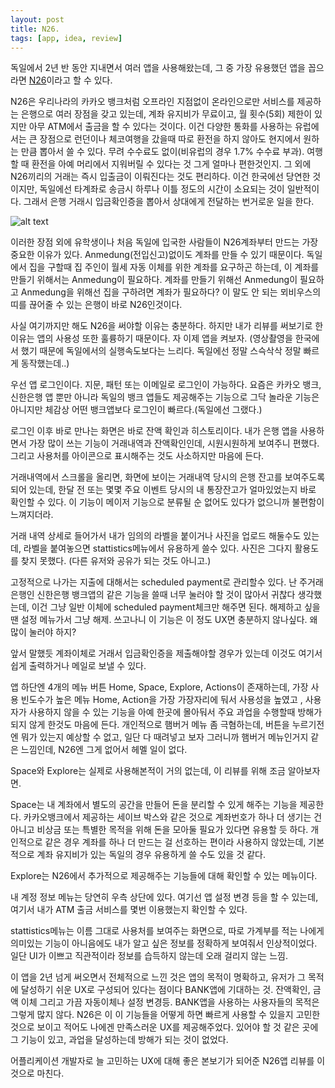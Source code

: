 ```yaml
---
layout: post
title: N26.
tags: [app, idea, review]
---
```

독일에서 2년 반 동안 지내면서 여러 앱을 사용해왔는데, 그 중 가장 유용했던 앱을 꼽으라면 [N26](https://n26.com/en-eu)이라고 할 수 있다.

N26은 우리나라의 카카오 뱅크처럼 오프라인 지점없이 온라인으로만 서비스를 제공하는 은행으로 여러 장점을 갖고 있는데, 계좌 유지비가 무료이고, 월 횟수(5회) 제한이 있지만 아무 ATM에서 출금을 할 수 있다는 것이다. 이건 다양한 통화를 사용하는 유럽에서는 큰 장점으로 런던이나 체코여행을 갔을때 따로 환전을 하지 않아도 현지에서 원하는 만큼 뽑아서 쓸 수 있다. 무려 수수료도 없이(비유럽의 경우 1.7% 수수료 부과). 여행할 때 환전을 아예 머리에서 지워버릴 수 있다는 것 그게 얼마나 편한것인지. 그 외에 N26끼리의 거래는 즉시 입출금이 이뤄진다는 것도 편리하다. 이건 한국에선 당연한 것이지만, 독일에선 타계좌로 송금시 하루나 이틀 정도의 시간이 소요되는 것이 일반적이다. 그래서 은행 거래시 입금확인증을 뽑아서 상대에게 전달하는 번거로운 일을 한다.

![alt text](https://dioong.github.io/img/posts/2020-07-16-n26_1.png "n26 benefits")

이러한 장점 외에 유학생이나 처음 독일에 입국한 사람들이 N26계좌부터 만드는 가장 중요한 이유가 있다. Anmedung(전입신고)없이도 계좌를 만들 수 있기 때문이다. 독일에서 집을 구할때 집 주인이 월세 자동 이체를 위한 계좌를 요구하곤 하는데, 이 계좌를 만들기 위해서는 Anmedung이 필요하다. 계좌를 만들기 위해선 Anmedung이 필요하고 Anmedung을 위해선 집을 구하려면 계좌가 필요하다? 이 말도 안 되는 뫼비우스의 띠를 끊어줄 수 있는 은행이 바로 N26인것이다.

사실 여기까지만 해도 N26을 써야할 이유는 충분하다. 하지만 내가 리뷰를 써보기로 한 이유는 앱의 사용성 또한 훌륭하기 때문이다. 
자 이제 앱을 켜보자. (영상촬영을 한국에서 했기 때문에 독일에서의 실행속도보다는 느리다. 독일에선 정말 스슥삭삭 정말 빠르게 동작했는데..)


우선 앱 로그인이다.  지문, 패턴 또는 이메일로 로그인이 가능하다. 요즘은 카카오 뱅크, 신한은행 앱 뿐만 아니라 독일의 뱅크 앱들도 제공해주는 기능으로 그닥 놀라운 기능은 아니지만 체감상 어떤 뱅크앱보다 로그인이 빠르다.(독일에선 그랬다.)

로그인 이후 바로 만나는 화면은 바로 잔액 확인과 히스토리이다.  내가 은행 앱을 사용하면서 가장 많이 쓰는 기능이 거래내역과 잔액확인인데, 시원시원하게 보여주니 편했다. 그리고 사용처를 아이콘으로 표시해주는 것도 사소하지만 마음에 든다.

거래내역에서 스크롤을 올리면, 화면에 보이는 거래내역 당시의 은행 잔고를 보여주도록 되어 있는데, 한달 전 또는 몇몇 주요 이벤트 당시의 내 통장잔고가 얼마있었는지 바로 확인할 수 있다.  이 기능이 메이저 기능으로 분류될 순 없어도 있다가 없으니까 불편함이 느껴지더라.


거래 내역 상세로 들어가서 내가 임의의 라벨을 붙이거나 사진을 업로드 해둘수도 있는데, 라벨을 붙여놓으면 stattistics메뉴에서 유용하게 쓸수 있다. 사진은 그다지 활용도를 찾지 못했다. (다른 유저와 공유가 되는 것도 아니고.)

고정적으로 나가는 지출에 대해서는 scheduled payment로 관리할수 있다. 난 주거래 은행인 신한은행 뱅크앱의 같은 기능을 쓸때 너무 눌러야 할 것이 많아서 귀찮다 생각했는데, 이건 그냥 일반 이체에 scheduled payment체크만 해주면 된다. 해제하고 싶을땐  설정 메뉴가서 그냥 해제. 쓰고나니 이 기능은 이 정도 UX면 충분하지 않나싶다. 왜 많이 눌러야 하지?

앞서 말했듯 계좌이체로 거래서 입금확인증을 제출해야할 경우가 있는데 이것도 여기서 쉽게 출력하거나 메일로 보낼 수 있다.

앱 하단엔 4개의 메뉴 버튼 Home, Space, Explore, Actions이 존재하는데, 가장 사용 빈도수가 높은 메뉴 Home, Action을 가장 가장자리에 둬서 사용성을 높였고 , 사용자가 사용하지 않을 수 있는 기능을 아예 한곳에 몰아둬서 주요 과업을 수행할때 방해가 되지 않게 한것도 마음에 든다. 개인적으로 햄버거 메뉴 좀 극혐하는데, 버튼을 누르기전엔 뭐가 있는지 예상할 수 없고, 일단 다 때려넣고 보자 그러니까 햄버거 메뉴인거지 같은 느낌인데, N26엔 그게 없어서 헤멜 일이 없다.

Space와 Explore는 실제로 사용해본적이 거의 없는데, 이 리뷰를 위해 조금 알아보자면.

Space는 내 계좌에서 별도의 공간을 만들어 돈을 분리할 수 있게 해주는 기능을 제공한다. 카카오뱅크에서 제공하는 세이브 박스와 같은 것으로 계좌번호가 하나 더 생기는 건 아니고 비상금 또는 특별한 목적을 위해 돈을 모아둘 필요가 있다면 유용할 듯 하다. 개인적으로 같은 경우 계좌를 하나 더 만드는 걸 선호하는 편이라 사용하지 않았는데, 기본적으로 계좌 유지비가 있는 독일의 경우 유용하게 쓸 수도 있을 것 같다.

Explore는 N26에서 추가적으로 제공해주는 기능들에 대해 확인할 수 있는 메뉴이다. 


내 계정 정보 메뉴는 당연히 우측 상단에 있다. 여기선 앱 설정 변경 등을 할 수 있는데,  여기서 내가 ATM 출금 서비스를 몇번 이용했는지 확인할 수 있다. 

stattistics메뉴는 이름 그대로 사용처를 보여주는 화면으로, 따로 가계부를 적는 나에게 의미있는 기능이 아니음에도 내가 알고 싶은 정보를 정확하게 보여줘서 인상적이었다. 일단 UI가 이쁘고 직관적이라 정보를 습득하지 않는데 오래 걸리지 않는 느낌. 

이 앱을 2년 넘게 써오면서 전체적으로 느낀 것은 앱의 목적이 명확하고, 유저가 그 목적에 달성하기 쉬운 UX로 구성되어 있다는 점이다 BANK앱에 기대하는 것. 잔액확인, 금액 이체 그리고 가끔 자동이체나 설정 변경등. BANK앱을 사용하는 사용자들의 목적은 그렇게 많지 않다. N26은 이 이 기능들을 어떻게 하면 빠르게 사용할 수 있을지 고민한 것으로 보이고 적어도 나에겐 만족스러운 UX를 제공해주었다. 있어야 할 것 같은 곳에 그 기능이 있고, 과업을 달성하는데 방해가 되는 것이 없었다.

어플리케이션 개발자로 늘 고민하는 UX에 대해 좋은 본보기가 되어준  N26앱 리뷰를 이것으로 마친다.